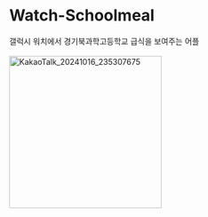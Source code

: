 # Watch-Schoolmeal
갤럭시 워치에서 경기북과학고등학교 급식을 보여주는 어플<br/><br/>
<img width="274" alt="KakaoTalk_20241016_235307675" src="https://github.com/user-attachments/assets/6467ed81-3c56-4a3f-9c76-2fd36fd1f85f">
